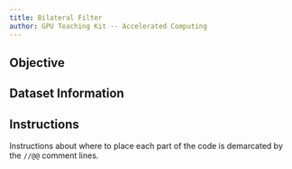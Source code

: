 ```yaml
---
title: Bilateral Filter
author: GPU Teaching Kit -- Accelerated Computing
---
```


## Objective

## Dataset Information

## Instructions

Instructions about where to place each part of the code is
demarcated by the `//@@` comment lines.
